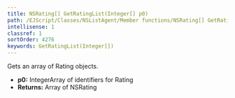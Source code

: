 ```yaml
---
title: NSRating[] GetRatingList(Integer[] p0)
path: /EJScript/Classes/NSListAgent/Member functions/NSRating[] GetRatingList(Integer[] p_0)
intellisense: 1
classref: 1
sortOrder: 4276
keywords: GetRatingList(Integer[])
---
```


Gets an array of Rating objects.


* **p0:** IntegerArray of identifiers for Rating
* **Returns:** Array of NSRating


